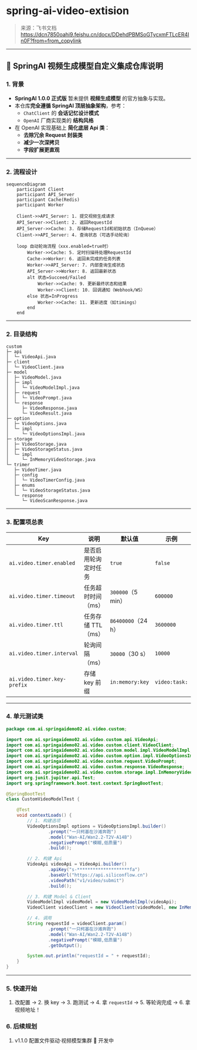 # spring-ai-video-extision
> 来源：飞书文档 https://dcn7850oahi9.feishu.cn/docx/DDehdPBMSoGTycxmFTLcER4In0F?from=from_copylink

---

## 📌 SpringAI 视频生成模型自定义集成仓库说明

### 1. 背景
- **SpringAI 1.0.0 正式版** 暂未提供 **视频生成模型** 的官方抽象与实现。
- 本仓库**完全遵循 SpringAI 顶层抽象架构**，参考：
  - `ChatClient` 的 **会话记忆设计模式**
  - `OpenAI` 厂商实现类的 **结构风格**
- 在 OpenAI 实现基础上 **简化底层 Api 类**：
  - **去除冗余 Request 封装类**
  - **减少一次深拷贝**
  - **字段扩展更直观**

---

### 2. 流程设计
```mermaid
sequenceDiagram
    participant Client
    participant API_Server
    participant Cache(Redis)
    participant Worker

    Client->>API_Server: 1. 提交视频生成请求
    API_Server->>Client: 2. 返回RequestId
    API_Server->>Cache: 3. 存储RequestId和初始状态（InQueue）
    Client->>API_Server: 4. 查询状态（可选手动轮询）
    
    loop 自动轮询流程（xxx.enabled=true时）
        Worker->>Cache: 5. 定时扫描待处理RequestId
        Cache->>Worker: 6. 返回未完成的任务列表
        Worker->>API_Server: 7. 内部查询生成状态
        API_Server->>Worker: 8. 返回最新状态
        alt 状态=Succeed/Failed
            Worker->>Cache: 9. 更新最终状态和结果
            Worker->>Client: 10. 回调通知（Webhook/WS）
        else 状态=InProgress
            Worker->>Cache: 11. 更新进度（如timings）
        end
    end
```

---

### 2. 目录结构

```
custom
├─ api
│  └─ VideoApi.java
├─ client
│  └─ VideoClient.java
├─ model
│  ├─ VideoModel.java
│  ├─ impl
│  │  └─ VideoModelImpl.java
│  ├─ request
│  │  └─ VideoPrompt.java
│  └─ response
│     ├─ VideoResponse.java
│     └─ VideoResult.java
├─ option
│  ├─ VideoOptions.java
│  └─ impl
│     └─ VideoOptionsImpl.java
├─ storage
│  ├─ VideoStorage.java
│  ├─ VideoStorageStatus.java
│  └─ impl
│     └─ InMemoryVideoStorage.java
└─ trimer
   ├─ VideoTimer.java
   ├─ config
   │  └─ VideoTimerConfig.java
   ├─ enums
   │  └─ VideoStorageStatus.java
   └─ response
      └─ VideoScanResponse.java
```

---

### 3. 配置项总表

| Key | 说明 | 默认值 | 示例 |
|-----|------|--------|------|
| `ai.video.timer.enabled` | 是否启用轮询定时任务 | `true` | `false` |
| `ai.video.timer.timeout` | 任务超时时间（ms） | `300000`（5 min） | `600000` |
| `ai.video.timer.ttl` | 任务存储 TTL（ms） | `86400000`（24 h） | `3600000` |
| `ai.video.timer.interval` | 轮询间隔（ms） | `30000`（30 s） | `10000` |
| `ai.video.timer.key-prefix` | 存储 key 前缀 | `in:memory:key` | `video:task:` |

---

### 4. 单元测试类

```java
package com.ai.springaidemo02.ai.video.custom;

import com.ai.springaidemo02.ai.video.custom.api.VideoApi;
import com.ai.springaidemo02.ai.video.custom.client.VideoClient;
import com.ai.springaidemo02.ai.video.custom.model.impl.VideoModelImpl;
import com.ai.springaidemo02.ai.video.custom.option.impl.VideoOptionsImpl;
import com.ai.springaidemo02.ai.video.custom.request.VideoPrompt;
import com.ai.springaidemo02.ai.video.custom.response.VideoResponse;
import com.ai.springaidemo02.ai.video.custom.storage.impl.InMemoryVideoStorage;
import org.junit.jupiter.api.Test;
import org.springframework.boot.test.context.SpringBootTest;

@SpringBootTest
class CustomVideoModelTest {

    @Test
    void contextLoads() {
        // 1. 构建选项
        VideoOptionsImpl options = VideoOptionsImpl.builder()
                .prompt("一只柯基在沙滩奔跑")
                .model("Wan-AI/Wan2.2-T2V-A14B")
                .negativePrompt("模糊,低质量")
                .build();

        // 2. 构建 Api
        VideoApi videoApi = VideoApi.builder()
                .apiKey("s-********************fa")
                .baseUrl("https://api.siliconflow.cn")
                .videoPath("v1/video/submit")
                .build();

        // 3. 构建 Model & Client
        VideoModelImpl videoModel = new VideoModelImpl(videoApi);
        VideoClient videoClient = new VideoClient(videoModel, new InMemoryVideoStorage());

        // 4. 调用
        String requestId = videoClient.param()
                .prompt("一只柯基在沙滩奔跑")
                .model("Wan-AI/Wan2.2-T2V-A14B")
                .negativePrompt("模糊,低质量")
                .getOutput();

        System.out.println("requestId = " + requestId);
    }
}
```

---

### 5. 快速开始

1. 改配置 → 2. 换 key → 3. 跑测试 → 4. 拿 `requestId` → 5. 等轮询完成 → 6. 拿视频地址！

### 6. 后续规划

1. v1.1.0	配置文件驱动·视频模型集群	 🚧 开发中
